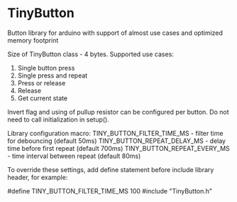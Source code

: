# TinyButton
Button library for arduino with support of almost use cases and optimized memory footprint

Size of TinyButton class - 4 bytes.
Supported use cases:
1) Single button press
2) Single press and repeat
3) Press or release
4) Release
5) Get current state

Invert flag and using of pullup resistor can be configured per button.
Do not need to call initialization in setup().

Library configuration macro:
TINY_BUTTON_FILTER_TIME_MS - filter time for debouncing (default 50ms)
TINY_BUTTON_REPEAT_DELAY_MS - delay time before first repeat (default 700ms)
TINY_BUTTON_REPEAT_EVERY_MS - time interval between repeat (default 80ms)

To override these settings, add define statement before include library header, for example:

#define TINY_BUTTON_FILTER_TIME_MS 100
#include "TinyButton.h"